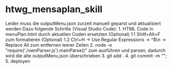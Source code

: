 # htwg_mensaplan_skill
Leider muss die outputMenu.json zurzeit manuell geparst und aktualisiert werden 
Dazu folgende Schritte (Visual Studio Code):
    1. HTML Code in menuPlan.html durch aktuellen Coden ersetzten
    (Optional) 1.1 Shitf+Alt+F zum formatieren
    (Optional) 1.2 Ctrl+H -> Use Regular Expressions -> ^$\n -> Replace All zum entfernen leerer Zeilen
    2. node -e "require('./ownParser.js').mainParse()" zum ausführen und parsen, dadurch wird die alte outputMenu.json überschrieben
    3. git add .
    4. git commit -m "<Commit-Nachricht>";
    5. deployen
